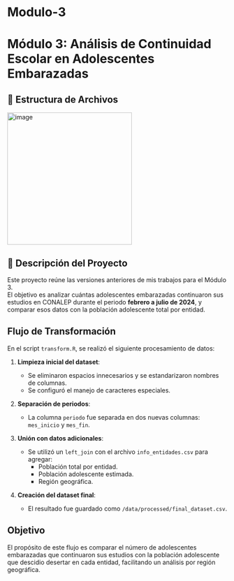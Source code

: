 # Modulo-3

# Módulo 3: Análisis de Continuidad Escolar en Adolescentes Embarazadas

## 📁 Estructura de Archivos

<img width="285" height="303" alt="image" src="https://github.com/user-attachments/assets/44c91c80-7b3b-4f02-a385-df81dc82fc04" />


## 📝 Descripción del Proyecto

Este proyecto reúne las versiones anteriores de mis trabajos para el Módulo 3.  
El objetivo es analizar cuántas adolescentes embarazadas continuaron sus estudios en CONALEP durante el periodo **febrero a julio de 2024**, y comparar esos datos con la población adolescente total por entidad.

## Flujo de Transformación

En el script `transform.R`, se realizó el siguiente procesamiento de datos:

1. **Limpieza inicial del dataset**:
   - Se eliminaron espacios innecesarios y se estandarizaron nombres de columnas.
   - Se configuró el manejo de caracteres especiales.

2. **Separación de periodos**:
   - La columna `periodo` fue separada en dos nuevas columnas: `mes_inicio` y `mes_fin`.

3. **Unión con datos adicionales**:
   - Se utilizó un `left_join` con el archivo `info_entidades.csv` para agregar:
     - Población total por entidad.
     - Población adolescente estimada.
     - Región geográfica.

4. **Creación del dataset final**:
   - El resultado fue guardado como `/data/processed/final_dataset.csv`.

##  Objetivo

El propósito de este flujo es comparar el número de adolescentes embarazadas que continuaron sus estudios con la población adolescente que descidio desertar en cada entidad, facilitando un análisis por región geográfica.



   

